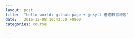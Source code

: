 ```yaml
---
layout: post
title:  "hello world: github page + jekyll 搭建静态博客"
date:   2016-12-08 10:43:50 +0800
categories: course

---
```



[jekyll-docs]: https://jekyllrb.com/docs/home
[jekyll-gh]:   https://github.com/jekyll/jekyll
[jekyll-talk]: https://talk.jekyllrb.com/


